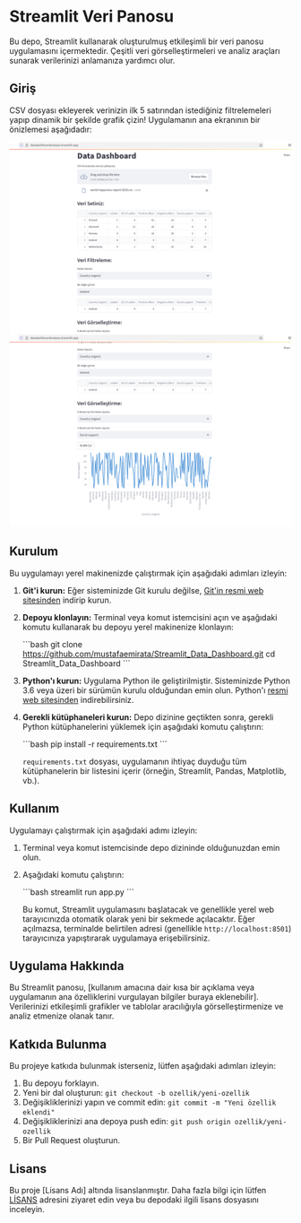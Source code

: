 # Streamlit Veri Panosu

Bu depo, Streamlit kullanarak oluşturulmuş etkileşimli bir veri panosu uygulamasını içermektedir. Çeşitli veri görselleştirmeleri ve analiz araçları sunarak verilerinizi anlamanıza yardımcı olur.

## Giriş
CSV dosyası ekleyerek verinizin ilk 5 satırından istediğiniz filtrelemeleri yapıp dinamik bir şekilde grafik çizin!
Uygulamanın ana ekranının bir önizlemesi aşağıdadır:

[![Giriş Ekranı](giris.png)](https://github.com/mustafaemirata/Streamlit_Data_Dashboard/blob/master/giris.png)
[![Grafik Ekranı](grafik.png)](https://github.com/mustafaemirata/Streamlit_Data_Dashboard/blob/master/grafik.png)


## Kurulum

Bu uygulamayı yerel makinenizde çalıştırmak için aşağıdaki adımları izleyin:

1.  **Git'i kurun:** Eğer sisteminizde Git kurulu değilse, [Git'in resmi web sitesinden](https://git-scm.com/) indirip kurun.

2.  **Depoyu klonlayın:** Terminal veya komut istemcisini açın ve aşağıdaki komutu kullanarak bu depoyu yerel makinenize klonlayın:

    \`\`\`bash
    git clone https://github.com/mustafaemirata/Streamlit_Data_Dashboard.git
    cd Streamlit_Data_Dashboard
    \`\`\`

3.  **Python'ı kurun:** Uygulama Python ile geliştirilmiştir. Sisteminizde Python 3.6 veya üzeri bir sürümün kurulu olduğundan emin olun. Python'ı [resmi web sitesinden](https://www.python.org/downloads/) indirebilirsiniz.

4.  **Gerekli kütüphaneleri kurun:** Depo dizinine geçtikten sonra, gerekli Python kütüphanelerini yüklemek için aşağıdaki komutu çalıştırın:

    \`\`\`bash
    pip install -r requirements.txt
    \`\`\`

    `requirements.txt` dosyası, uygulamanın ihtiyaç duyduğu tüm kütüphanelerin bir listesini içerir (örneğin, Streamlit, Pandas, Matplotlib, vb.).

## Kullanım

Uygulamayı çalıştırmak için aşağıdaki adımı izleyin:

1.  Terminal veya komut istemcisinde depo dizininde olduğunuzdan emin olun.

2.  Aşağıdaki komutu çalıştırın:

    \`\`\`bash
    streamlit run app.py
    \`\`\`

    Bu komut, Streamlit uygulamasını başlatacak ve genellikle yerel web tarayıcınızda otomatik olarak yeni bir sekmede açılacaktır. Eğer açılmazsa, terminalde belirtilen adresi (genellikle `http://localhost:8501`) tarayıcınıza yapıştırarak uygulamaya erişebilirsiniz.

## Uygulama Hakkında

Bu Streamlit panosu, [kullanım amacına dair kısa bir açıklama veya uygulamanın ana özelliklerini vurgulayan bilgiler buraya eklenebilir]. Verilerinizi etkileşimli grafikler ve tablolar aracılığıyla görselleştirmenize ve analiz etmenize olanak tanır.

## Katkıda Bulunma

Bu projeye katkıda bulunmak isterseniz, lütfen aşağıdaki adımları izleyin:

1.  Bu depoyu forklayın.
2.  Yeni bir dal oluşturun: `git checkout -b ozellik/yeni-ozellik`
3.  Değişikliklerinizi yapın ve commit edin: `git commit -m "Yeni özellik eklendi"`
4.  Değişikliklerinizi ana depoya push edin: `git push origin ozellik/yeni-ozellik`
5.  Bir Pull Request oluşturun.

## Lisans

Bu proje [Lisans Adı] altında lisanslanmıştır. Daha fazla bilgi için lütfen [LİSANS](https://choosealicense.com/) adresini ziyaret edin veya bu depodaki ilgili lisans dosyasını inceleyin.
